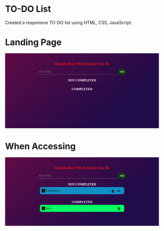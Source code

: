 # TO-DO List

Created a responsive TO-DO list using HTML, CSS, JavaScript.

# Landing Page

![](./README_images/Landinging_page.png)

# When Accessing

![](./README_images/Accessing_page.png)
